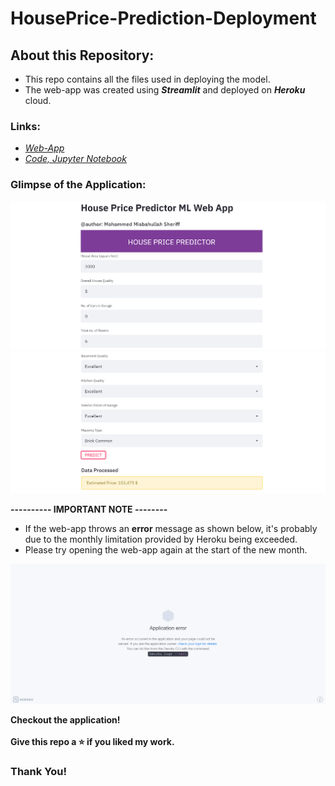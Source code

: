 # HousePrice-Prediction-Deployment

## About this Repository:
* This repo contains all the files used in deploying the model.
* The web-app was created using _**Streamlit**_ and deployed on _**Heroku**_ cloud.

### Links:
* [*Web-App*](https://home-prices-predictor.herokuapp.com)
* [*Code, Jupyter Notebook*](https://github.com/MisbahullahSheriff/ML-Projects/tree/master/HousePrice-Predictor)

### Glimpse of the Application:
<img src="readme_resources/img1.png">
<img src="readme_resources/img2.png">


**---------- IMPORTANT NOTE --------**
* If the web-app throws an **error** message as shown below, it's probably due to the monthly limitation provided by Heroku being exceeded.
* Please try opening the web-app again at the start of the new month.
<img src="readme_resources/heroku-app-error.png">

<br />

**Checkout the application!** <br /><br />
**Give this repo a :star: if you liked my work.**

### Thank You!
